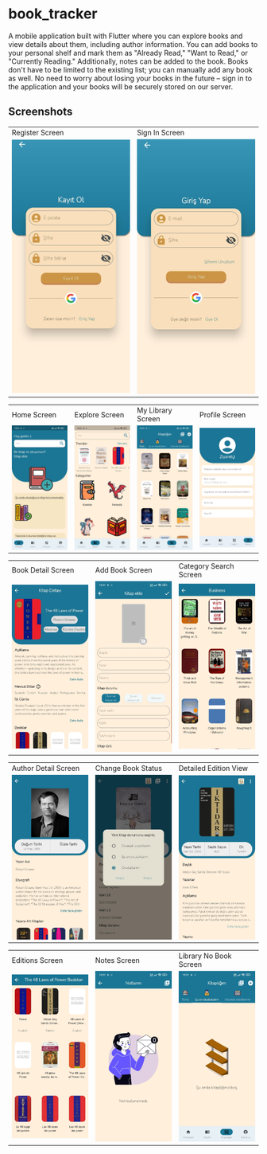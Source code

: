 # book_tracker

A mobile application built with Flutter where you can explore books and view details about them, including author information. You can add books to your personal shelf and mark them as "Already Read," "Want to Read," or "Currently Reading." Additionally, notes can be added to the book. Books don't have to be limited to the existing list; you can manually add any book as well. No need to worry about losing your books in the future – sign in to the application and your books will be securely stored on our server.

## Screenshots
<table>
  <tr>
     <td>Register Screen</td>
     <td>Sign In Screen</td>
  </tr>
  <tr>
     <td width="33%"><img src="screenshots/signup_view.jpg" alt="Splash"></td>
     <td width="33%"><img src="screenshots/signin_view.jpg" alt="OnBoard"></td>
  </tr>
 </table>

<table>
  <tr>
     <td>Home Screen</td>
     <td>Explore Screen</td>
     <td>My Library Screen</td>
     <td>Profile Screen</td>
     
    
  </tr>
  <tr>
     <td width="25%"><img src="screenshots/home_view.jpg" alt="OnBoard"></td>
     <td width="25%"><img src="screenshots/explore_view.jpg" alt="Explore"></td>
     <td width="25%"><img src="screenshots/library_view.jpg" alt="Details"></td>
     <td width="25%"><img src="screenshots/profile_view.jpg" alt="Details"></td>
    
  </tr>
 </table>
<table>
  <tr>
     <td>Book Detail Screen</td>
     <td>Add Book Screen</td>
     <td>Category Search Screen</td>
  </tr>
  <tr>
     <td width="33%"><img src="screenshots/book_view.jpg" alt="Splash"></td>
     <td width="33%"><img src="screenshots/add_book_view.jpg" alt="OnBoard"></td>
     <td width="33%"><img src="screenshots/detailed_category_view.jpg" alt="Create User"></td>
  </tr>
 </table>

 <table>
  <tr>
     <td>Author Detail Screen</td>
     <td>Change Book Status</td>
     <td>Detailed Edition View</td>
  </tr>
  <tr>
     <td width="33%"><img src="screenshots/author_view.jpg" alt="Splash"></td>
     <td width="33%"><img src="screenshots/change_book_status.jpg" alt="OnBoard"></td>
     <td width="33%"><img src="screenshots/detailed_edition_view.jpg" alt="Create User"></td>
  </tr>
 </table>

  <table>
  <tr>
     <td>Editions Screen</td>
     <td>Notes Screen</td>
     <td>Library No Book Screen</td>
  </tr>
  <tr>
     <td width="33%"><img src="screenshots/editions_view.jpg" alt="Splash"></td>
     <td width="33%"><img src="screenshots/notes_view.jpg" alt="OnBoard"></td>
     <td width="33%"><img src="screenshots/library_no_book.jpg" alt="Create User"></td>
  </tr>
 </table>
 
